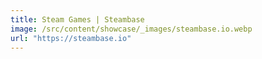 ```yaml
---
title: Steam Games | Steambase
image: /src/content/showcase/_images/steambase.io.webp
url: "https://steambase.io"
---
```

